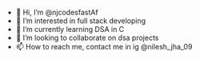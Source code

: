 - 👋 Hi, I’m @njcodesfastAf
- 👀 I’m interested in full stack developing 
- 🌱 I’m currently learning DSA in C
- 💞️ I’m looking to collaborate on dsa projects 
- 📫 How to reach me, contact me in ig @nilesh_jha_09

<!---
njcodesfastAf/njcodesfastAf is a ✨ special ✨ repository because its `README.md` (this file) appears on your GitHub profile.
You can click the Preview link to take a look at your changes.
--->
